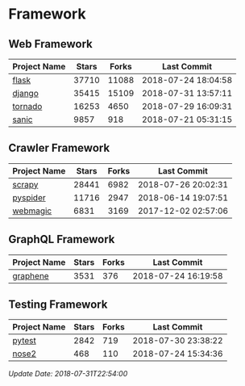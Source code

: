 # Framework

## Web Framework

| Project Name | Stars | Forks | Last Commit |
| ------------ | ----- | ----- | ----------- |
| [flask](https://github.com/pallets/flask) | 37710 | 11088 | 2018-07-24 18:04:58 |
| [django](https://github.com/django/django) | 35415 | 15109 | 2018-07-31 13:57:11 |
| [tornado](https://github.com/tornadoweb/tornado) | 16253 | 4650 | 2018-07-29 16:09:31 |
| [sanic](https://github.com/channelcat/sanic) | 9857 | 918 | 2018-07-21 05:31:15 |

## Crawler Framework

| Project Name | Stars | Forks | Last Commit |
| ------------ | ----- | ----- | ----------- |
| [scrapy](https://github.com/scrapy/scrapy) | 28441 | 6982 | 2018-07-26 20:02:31 |
| [pyspider](https://github.com/binux/pyspider) | 11716 | 2947 | 2018-06-14 19:07:51 |
| [webmagic](https://github.com/code4craft/webmagic) | 6831 | 3169 | 2017-12-02 02:57:06 |

## GraphQL Framework

| Project Name | Stars | Forks | Last Commit |
| ------------ | ----- | ----- | ----------- |
| [graphene](https://github.com/graphql-python/graphene) | 3531 | 376 | 2018-07-24 16:19:58 |

## Testing Framework

| Project Name | Stars | Forks | Last Commit |
| ------------ | ----- | ----- | ----------- |
| [pytest](https://github.com/pytest-dev/pytest) | 2842 | 719 | 2018-07-30 23:38:22 |
| [nose2](https://github.com/nose-devs/nose2) | 468 | 110 | 2018-07-24 15:34:36 |

*Update Date: 2018-07-31T22:54:00*